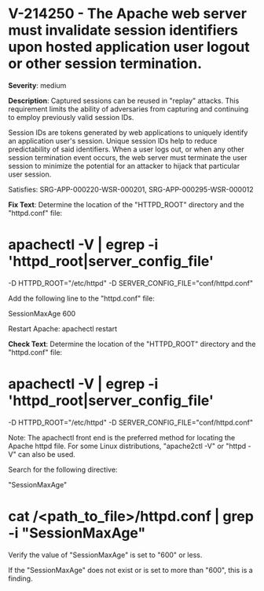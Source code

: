 # V-214250 - The Apache web server must invalidate session identifiers upon hosted application user logout or other session termination.

**Severity**: medium

**Description**:
Captured sessions can be reused in "replay" attacks. This requirement limits the ability of adversaries from capturing and continuing to employ previously valid session IDs.

Session IDs are tokens generated by web applications to uniquely identify an application user's session. Unique session IDs help to reduce predictability of said identifiers. When a user logs out, or when any other session termination event occurs, the web server must terminate the user session to minimize the potential for an attacker to hijack that particular user session.

Satisfies: SRG-APP-000220-WSR-000201, SRG-APP-000295-WSR-000012

**Fix Text**:
Determine the location of the "HTTPD_ROOT" directory and the "httpd.conf" file:

# apachectl -V | egrep -i 'httpd_root|server_config_file'
-D HTTPD_ROOT="/etc/httpd"
-D SERVER_CONFIG_FILE="conf/httpd.conf"

Add the following line to the "httpd.conf" file:

SessionMaxAge 600

Restart Apache: apachectl restart

**Check Text**:
Determine the location of the "HTTPD_ROOT" directory and the "httpd.conf" file:

# apachectl -V | egrep -i 'httpd_root|server_config_file'
-D HTTPD_ROOT="/etc/httpd"
-D SERVER_CONFIG_FILE="conf/httpd.conf"

Note: The apachectl front end is the preferred method for locating the Apache httpd file. For some Linux distributions, "apache2ctl -V" or  "httpd -V" can also be used. 

Search for the following directive:

"SessionMaxAge"

# cat /<path_to_file>/httpd.conf | grep -i "SessionMaxAge"

Verify the value of "SessionMaxAge" is set to "600" or less.

If the "SessionMaxAge" does not exist or is set to more than "600", this is a finding.
